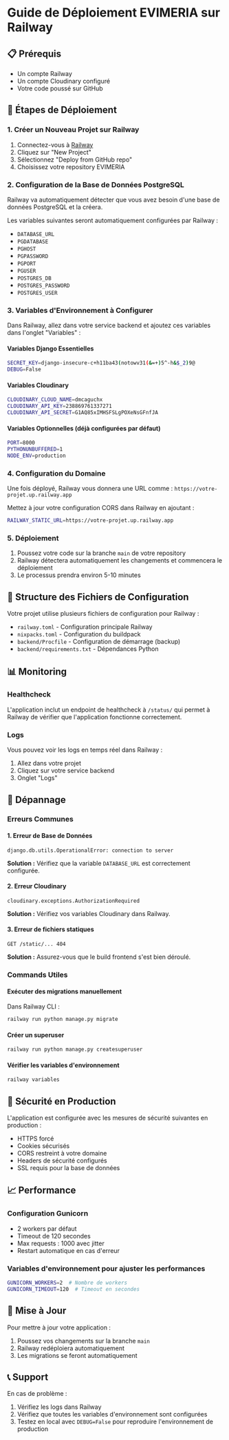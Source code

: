# Guide de Déploiement EVIMERIA sur Railway

## 📋 Prérequis

- Un compte Railway
- Un compte Cloudinary configuré
- Votre code poussé sur GitHub

## 🚀 Étapes de Déploiement

### 1. Créer un Nouveau Projet sur Railway

1. Connectez-vous à [Railway](https://railway.app)
2. Cliquez sur "New Project"
3. Sélectionnez "Deploy from GitHub repo"
4. Choisissez votre repository EVIMERIA

### 2. Configuration de la Base de Données PostgreSQL

Railway va automatiquement détecter que vous avez besoin d'une base de données PostgreSQL et la créera.

Les variables suivantes seront automatiquement configurées par Railway :
- `DATABASE_URL`
- `PGDATABASE`
- `PGHOST`
- `PGPASSWORD`
- `PGPORT`
- `PGUSER`
- `POSTGRES_DB`
- `POSTGRES_PASSWORD`
- `POSTGRES_USER`

### 3. Variables d'Environnement à Configurer

Dans Railway, allez dans votre service backend et ajoutez ces variables dans l'onglet "Variables" :

#### Variables Django Essentielles
```bash
SECRET_KEY=django-insecure-c+h11ba43(notowv31(&=+)5^-h&$_2)9@
DEBUG=False
```

#### Variables Cloudinary
```bash
CLOUDINARY_CLOUD_NAME=dmcaguchx
CLOUDINARY_API_KEY=238869761337271
CLOUDINARY_API_SECRET=G1AQ85xIMHSFSLgPOXeNsGFnfJA
```

#### Variables Optionnelles (déjà configurées par défaut)
```bash
PORT=8000
PYTHONUNBUFFERED=1
NODE_ENV=production
```

### 4. Configuration du Domaine

Une fois déployé, Railway vous donnera une URL comme :
`https://votre-projet.up.railway.app`

Mettez à jour votre configuration CORS dans Railway en ajoutant :
```bash
RAILWAY_STATIC_URL=https://votre-projet.up.railway.app
```

### 5. Déploiement

1. Poussez votre code sur la branche `main` de votre repository
2. Railway détectera automatiquement les changements et commencera le déploiement
3. Le processus prendra environ 5-10 minutes

## 🔧 Structure des Fichiers de Configuration

Votre projet utilise plusieurs fichiers de configuration pour Railway :

- `railway.toml` - Configuration principale Railway
- `nixpacks.toml` - Configuration du buildpack
- `backend/Procfile` - Configuration de démarrage (backup)
- `backend/requirements.txt` - Dépendances Python

## 📊 Monitoring

### Healthcheck
L'application inclut un endpoint de healthcheck à `/status/` qui permet à Railway de vérifier que l'application fonctionne correctement.

### Logs
Vous pouvez voir les logs en temps réel dans Railway :
1. Allez dans votre projet
2. Cliquez sur votre service backend
3. Onglet "Logs"

## 🐛 Dépannage

### Erreurs Communes

#### 1. Erreur de Base de Données
```
django.db.utils.OperationalError: connection to server
```
**Solution :** Vérifiez que la variable `DATABASE_URL` est correctement configurée.

#### 2. Erreur Cloudinary
```
cloudinary.exceptions.AuthorizationRequired
```
**Solution :** Vérifiez vos variables Cloudinary dans Railway.

#### 3. Erreur de fichiers statiques
```
GET /static/... 404
```
**Solution :** Assurez-vous que le build frontend s'est bien déroulé.

### Commands Utiles

#### Exécuter des migrations manuellement
Dans Railway CLI :
```bash
railway run python manage.py migrate
```

#### Créer un superuser
```bash
railway run python manage.py createsuperuser
```

#### Vérifier les variables d'environnement
```bash
railway variables
```

## 🔐 Sécurité en Production

L'application est configurée avec les mesures de sécurité suivantes en production :

- HTTPS forcé
- Cookies sécurisés
- CORS restreint à votre domaine
- Headers de sécurité configurés
- SSL requis pour la base de données

## 📈 Performance

### Configuration Gunicorn
- 2 workers par défaut
- Timeout de 120 secondes
- Max requests : 1000 avec jitter
- Restart automatique en cas d'erreur

### Variables d'environnement pour ajuster les performances
```bash
GUNICORN_WORKERS=2  # Nombre de workers
GUNICORN_TIMEOUT=120  # Timeout en secondes
```

## 🚀 Mise à Jour

Pour mettre à jour votre application :

1. Poussez vos changements sur la branche `main`
2. Railway redéploiera automatiquement
3. Les migrations se feront automatiquement

## 📞 Support

En cas de problème :
1. Vérifiez les logs dans Railway
2. Vérifiez que toutes les variables d'environnement sont configurées
3. Testez en local avec `DEBUG=False` pour reproduire l'environnement de production 